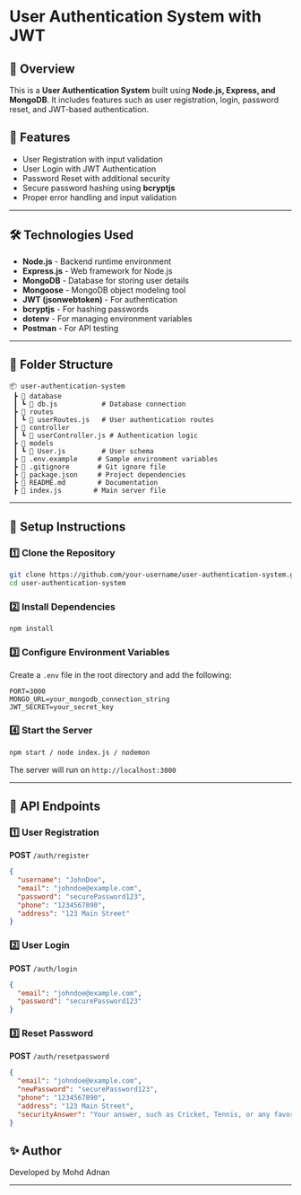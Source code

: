 # User Authentication System with JWT

## 📌 Overview
This is a **User Authentication System** built using **Node.js, Express, and MongoDB**. It includes features such as user registration, login, password reset, and JWT-based authentication.

## 🚀 Features
- User Registration with input validation
- User Login with JWT Authentication
- Password Reset with additional security
- Secure password hashing using **bcryptjs**
- Proper error handling and input validation

---

## 🛠️ Technologies Used
- **Node.js** - Backend runtime environment
- **Express.js** - Web framework for Node.js
- **MongoDB** - Database for storing user details
- **Mongoose** - MongoDB object modeling tool
- **JWT (jsonwebtoken)** - For authentication
- **bcryptjs** - For hashing passwords
- **dotenv** - For managing environment variables
- **Postman** - For API testing

---

## 📂 Folder Structure
```
📦 user-authentication-system
 ┣ 📂 database
 ┃ ┗ 📜 db.js           # Database connection
 ┣ 📂 routes
 ┃ ┗ 📜 userRoutes.js   # User authentication routes
 ┣ 📂 controller
 ┃ ┗ 📜 userController.js # Authentication logic
 ┣ 📂 models
 ┃ ┗ 📜 User.js         # User schema
 ┣ 📜 .env.example     # Sample environment variables
 ┣ 📜 .gitignore       # Git ignore file
 ┣ 📜 package.json     # Project dependencies
 ┣ 📜 README.md        # Documentation
 ┣ 📜 index.js        # Main server file
```

---

## 🔧 Setup Instructions
### 1️⃣ Clone the Repository
```sh
git clone https://github.com/your-username/user-authentication-system.git
cd user-authentication-system
```

### 2️⃣ Install Dependencies
```sh
npm install
```

### 3️⃣ Configure Environment Variables
Create a `.env` file in the root directory and add the following:
```
PORT=3000
MONGO_URL=your_mongodb_connection_string
JWT_SECRET=your_secret_key
```

### 4️⃣ Start the Server
```sh
npm start / node index.js / nodemon
```
The server will run on `http://localhost:3000`

---

## 🔄 API Endpoints
### 1️⃣ User Registration
**POST** `/auth/register`
```json
{
  "username": "JohnDoe",
  "email": "johndoe@example.com",
  "password": "securePassword123",
  "phone": "1234567890",
  "address": "123 Main Street"
}
```

### 2️⃣ User Login
**POST** `/auth/login`
```json
{
  "email": "johndoe@example.com",
  "password": "securePassword123"
}
```

### 3️⃣ Reset Password
**POST** `/auth/resetpassword`
```json
{
  "email": "johndoe@example.com",
  "newPassword": "securePassword123",
  "phone": "1234567890",
  "address": "123 Main Street",
  "securityAnswer": "Your answer, such as Cricket, Tennis, or any favorite character etc." 
}
```


## ✨ Author
Developed by Mohd Adnan

---

